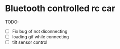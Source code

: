 # Bluetooth controlled rc car


TODO:
- [ ] Fix bug of not diconnecting
- [ ] loading gif while connecting
- [ ] tilt sensor control
